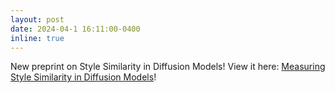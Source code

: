 ```yaml
---
layout: post
date: 2024-04-1 16:11:00-0400
inline: true
---
```

New preprint on Style Similarity in Diffusion Models! View it here: [Measuring Style Similarity in Diffusion Models](https://arxiv.org/abs/2404.01292)!
<!-- New arXiv preprint on LLM reasoning capabilities! Check it out here  -->
<!-- Announcements and news can be much longer than just quick inline posts. In fact, they can have all the features available for the standard blog posts. See below. -->